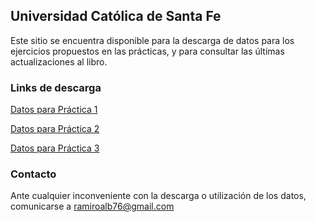 ## Universidad Católica de Santa Fe

Este sitio se encuentra disponible para la descarga de datos para los ejercicios propuestos en las prácticas, y para consultar las últimas actualizaciones al libro.


### Links de descarga

[Datos para Práctica 1](https://www.mediafire.com/file/6vk8jec6s2d1dv4/DATOS_P1.rar/file)

[Datos para Práctica 2](https://www.mediafire.com/file/p3zoz255gdcekrt/DATOS_P2.rar/file)

[Datos para Práctica 3](https://www.mediafire.com/file/5ufm1bhr84r59gu/DATOS_P3.rar/file)






### Contacto
Ante cualquier inconveniente con la descarga o utilización de los datos, comunicarse a ramiroalb76@gmail.com
